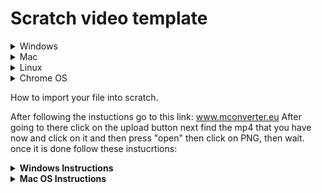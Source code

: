 # Scratch video template
<details>
<summary>Windows</summary>

1. Open your browser.
2. Find the video that you want to download and on the video that you want, press share, then press the "copy" button.
3. Go to this site: https://en1.onlinevideoconverter.pro/30/youtube-video-downloader.
4. If the file format of the download of the file is not mp4, make it an mp4 and then paste the link you copied earlier.
5. Press start, then select the resolution of 720, and then press download. That's it! (If a new tab opens, close it).

</details>

<details>
<summary>Mac</summary>

1. Open your browser.
2. Find the video that you want to download and on the video that you want, press share, then press the "copy" button.
3. Go to this site: https://en1.onlinevideoconverter.pro/30/youtube-video-downloader.
4. If the file format of the download of the file is not mp4, make it an mp4 and then paste the link you copied earlier.
5. Press start, then select the resolution of 720, and then press download. That's it! (If a new tab opens, close it).

</details>

<details>
<summary>Linux</summary>

1. Open your browser.
2. Find the video that you want to download and on the video that you want, press share, then press the "copy" button.
3. Go to this site: https://en1.onlinevideoconverter.pro/30/youtube-video-downloader.
4. If the file format of the download of the file is not mp4, make it an mp4 and then paste the link you copied earlier.
5. Press start, then select the resolution of 720, and then press download. That's it! (If a new tab opens, close it).

</details>

<details>
<summary>Chrome OS</summary>

1. Open your browser.
2. Find the video that you want to download and on the video that you want, press share, then press the "copy" button.
3. Go to this site: https://en1.onlinevideoconverter.pro/30/youtube-video-downloader.
4. If the file format of the download of the file is not mp4, make it an mp4 and then paste the link you copied earlier.
5. Press start, then select the resolution of 720, and then press download. That's it! (If a new tab opens, close it).

</details>

How to import your file into scratch.

After following the instuctions go to this link: www.mconverter.eu After going to there click on the upload button next find the mp4 that you have now and click on it and then press "open" then click on PNG, then wait. once it is done follow these instucrtions:
<details>
<summary><strong>Windows Instructions</strong></summary>

3. Open the "File Explorer".
4. Navigate to the folder where you saved the frames in the `.zip` file.
5. Right-click on the `.zip` file and select "Extract All" from the context menu.
6. Open the folder that was created when you extracted the files.
7. Download the GitHub repository as a `.zip` file and save it to your computer.
8. Extract the contents of the downloaded `.zip` file.
9. Delete the "README.md" and "cd21514d0531fdffb22204e0ec5ed84a.svg" files from the extracted folder.
10. Copy all the frames from the folder where you extracted the `.zip` file you downloaded earlier.
11. Find the video you downloaded earlier and rename it from `.mp4` to `.wav`. Then, copy the renamed file.
12. Go back to the extracted GitHub repository folder and delete the "513727eec2a08ffd184827d3f55ad596.wav" file. Then, paste the `.wav` file you copied earlier.
13. Select all the files in the extracted folder and zip them up.
14. Rename the zipped file to "Video.sb3".
15. Open Scratch, press on "Create new project" (login if you don't see it), then press "File" and click on "Load from your computer". Find the `.sb3` file you just created, select it, and click "Open". That's it!

</details>

<details>
<summary><strong>Mac OS Instructions</strong></summary>

3. Open the "Finder".
4. Navigate to the folder where you saved the program's `.zip` file.
5. Double-click on the `.zip` file to extract its contents.
6. Open the folder that was created when you extracted the files.
7. Download the GitHub repository as a `.zip` file and save it to your computer.
8. Extract the contents of the downloaded `.zip` file.
9. Delete the "README.md" and "cd21514d0531fdffb22204e0ec5ed84a.svg" files from the extracted folder.
10. Copy all the frames from the folder where you extracted the `.zip` file you downloaded earlier.
11. Find the video you downloaded earlier and rename it from `.mp4` to `.wav`. Then, copy the renamed file.
12. Go back to the extracted GitHub repository folder and delete the "513727eec2a08ffd184827d3f55ad596.wav" file. Then, paste the `.wav` file you copied earlier.
13. Select all the files in the extracted folder and zip them up.
14. Rename the zipped file to "Video.sb3".
15. Open Scratch, press on "Create new project" (login if you don't see it), then press "File" and click on "Load from your computer". Find the `.sb3` file you just created, select it, and click "Open". That's it!
